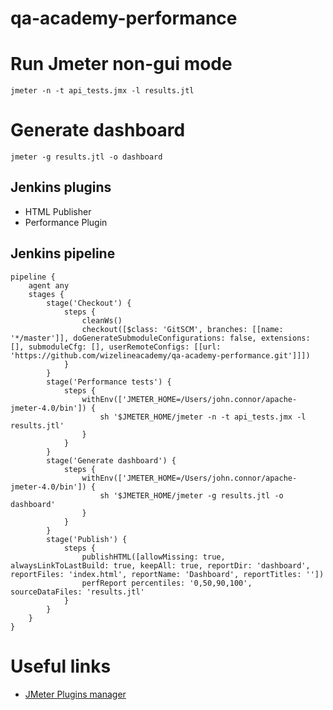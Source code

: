 # qa-academy-performance

# Run Jmeter non-gui mode
```
jmeter -n -t api_tests.jmx -l results.jtl
```

# Generate dashboard
```
jmeter -g results.jtl -o dashboard
```

## Jenkins plugins

* HTML Publisher
* Performance Plugin

## Jenkins pipeline
```
pipeline {
    agent any
    stages {
        stage('Checkout') {
            steps {
                cleanWs()
                checkout([$class: 'GitSCM', branches: [[name: '*/master']], doGenerateSubmoduleConfigurations: false, extensions: [], submoduleCfg: [], userRemoteConfigs: [[url: 'https://github.com/wizelineacademy/qa-academy-performance.git']]])
            }
        }
        stage('Performance tests') {
            steps {
                withEnv(['JMETER_HOME=/Users/john.connor/apache-jmeter-4.0/bin']) {
                    sh '$JMETER_HOME/jmeter -n -t api_tests.jmx -l results.jtl'
                }
            }
        }
        stage('Generate dashboard') {
            steps {
                withEnv(['JMETER_HOME=/Users/john.connor/apache-jmeter-4.0/bin']) {
                    sh '$JMETER_HOME/jmeter -g results.jtl -o dashboard'
                }
            }
        }
        stage('Publish') {
            steps {
                publishHTML([allowMissing: true, alwaysLinkToLastBuild: true, keepAll: true, reportDir: 'dashboard', reportFiles: 'index.html', reportName: 'Dashboard', reportTitles: ''])
                perfReport percentiles: '0,50,90,100', sourceDataFiles: 'results.jtl'
            }
        }
    }
}
```

# Useful links

* [JMeter Plugins manager](https://jmeter-plugins.org/wiki/PluginsManager/)